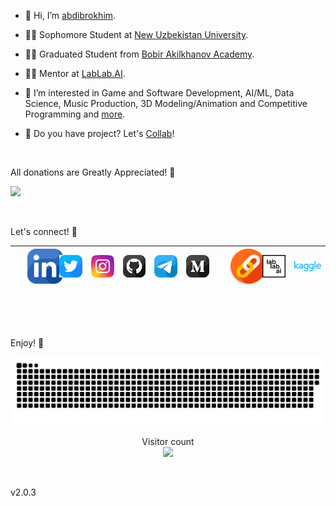 - 👋 Hi, I’m [abdibrokhim](https://www.linkedin.com/in/abdibrokhim/).
- 🧑‍🎓 Sophomore Student at [New Uzbekistan University](https://newuu.uz).
- 👨‍🎓 Graduated Student from [Bobir Akilkhanov Academy](https://ba.uz).
- 🧑‍🎓 Mentor at [LabLab.AI](https://lablab.ai).
- 👀 I’m interested in Game and Software Development, AI/ML, Data Science, Music Production, 3D Modeling/Animation and Competitive Programming and [more](https://www.youtube.com/watch?v=pKdBFeewZYE).

- 💞️ Do you have project? Let's [Collab](mailto:abdibrokhim@gmail.com)!


<br/>


All donations are Greatly Appreciated! 💛 


<a href="https://www.buymeacoffee.com/abdibrokhim" target="_blank"><img src="https://img.buymeacoffee.com/button-api/?text=Buy me a coffee&emoji=&slug=abdibrokhim&button_colour=FFDD00&font_colour=000000&font_family=Cookie&outline_colour=000000&coffee_colour=ffffff" /></a>

<br/>

Let's connect! 💜 

|   <a style="margin-left: 20px;" href="https://www.linkedin.com/in/abdibrokhim/" target="_blank"><img width="60" src="icons/linkedin.png"/></a>    |     <a href="https://twitter.com/abdibrokhim" target="_blank"><img width="60" src="icons/twitter.png"/></a> |     <a href="https://www.instagram.com/_abdibrokhim/" target="_blank"><img width="60" src="icons/instagram.png"/></a>     |     <a href="https://github.com/abdibrokhim" target="_blank"><img width="60" src="icons/github.png"/></a>      |     <a href="https://t.me/abdibrokhim" target="_blank"><img width="60" src="icons/telegram.png"/></a> |     <a href="https://medium.com/@abdibrokhim" target="_blank"><img width="60" src="icons/medium.png"/></a>     |  <a style="margin-left: 20px;" href="https://linktr.ee/abdibrokhim" target="_blank"><img width="60" src="icons/link.png"/></a> |   <a href="https://lablab.ai" target="_blank"><img width="60" src="icons/lablab.png"/></a> |  <a href="https://www.kaggle.com/loneguy" target="_blank"><img width="70" src="icons/kaggle.svg"/></a>  |
| :----:        |    :----:   |     :----:    |    :----:   |    :----:   | :----:   |  :----:   |  :----:   |   :---:  |

<br/>


<!-- -
abdibrokhim/abdibrokhim is a ✨ special ✨ repository because its `README.md` (this file) appears on your GitHub profile.
You can click the Preview link to take a look at your changes.
--->

<br/>
<br/>

Enjoy! 💚

<!-- snake github progress -->
<a href=#><img src="icons/snake.svg"></a>

<!-- visiros count -->
<p align="center">
  Visitor count
  <br/>
  <img src="https://profile-counter.glitch.me/abdibrokhim/count.svg" />
</p>


<br/>


<!-- Widget -->
<!-- <script data-name="BMC-Widget" data-cfasync="false" src="https://cdnjs.buymeacoffee.com/1.0.0/widget.prod.min.js" data-id="abdibrokhim" data-description="Support me on Buy me a coffee!" data-message="All donations are Greatly Appreciated!" data-color="#BD5FFF" data-position="Right" data-x_margin="18" data-y_margin="18"></script> -->


v2.0.3